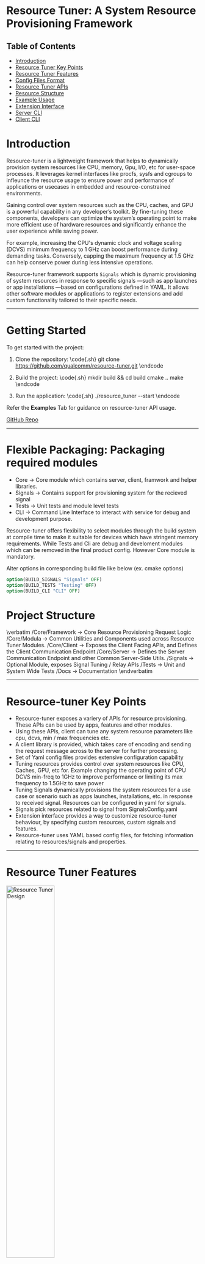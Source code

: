# Resource Tuner: A System Resource Provisioning Framework

## Table of Contents

- [Introduction](#introduction)
- [Resource Tuner Key Points](#resource-tuner-key-points)
- [Resource Tuner Features](#resource-tuner-features)
- [Config Files Format](#config-files-format)
- [Resource Tuner APIs](#resource-tuner-apis)
- [Resource Structure](#resource-format)
- [Example Usage](#example-usage-of-resource-tuner-apis)
- [Extension Interface](#extension-interface)
- [Server CLI](#server-cli)
- [Client CLI](#client-cli)

<div style="page-break-after: always;"></div>

# Introduction

Resource-tuner is a lightweight framework that helps to dynamically provision system resources like CPU, memory, Gpu, I/O, etc for user-space processes. It leverages kernel interfaces like procfs, sysfs and cgroups to infleunce the resource usage to ensure power and performance of applications or usecases in embedded and resource-constrained environments.

Gaining control over system resources such as the CPU, caches, and GPU is a powerful capability in any developer’s toolkit. By fine-tuning these components, developers can optimize the system’s operating point to make more efficient use of hardware resources and significantly enhance the user experience while saving power.

For example, increasing the CPU's dynamic clock and voltage scaling (DCVS) minimum frequency to 1 GHz can boost performance during demanding tasks. Conversely, capping the maximum frequency at 1.5 GHz can help conserve power during less intensive operations.

Resource-tuner framework supports `Signals` which is dynamic provisioning of system resources in response to specific signals —such as app launches or app installations —based on configurations defined in YAML. It allows other software modules or applications to register extensions and add custom functionality tailored to their specific needs.

---

<div style="page-break-after: always;"></div>

# Getting Started

To get started with the project:

1. Clone the repository:
   \code{.sh}
   git clone https://github.com/qualcomm/resource-tuner.git
   \endcode

2. Build the project:
   \code{.sh}
   mkdir build && cd build
   cmake ..
   make
   \endcode

3. Run the application:
   \code{.sh}
   ./resource_tuner --start
   \endcode

Refer the **Examples** Tab for guidance on resource-tuner API usage.

[GitHub Repo](https://github.com/qualcomm/resource-tuner/tree/main)

---

# Flexible Packaging: Packaging required modules
- Core -> Core module which contains server, client, framwork and helper libraries.
- Signals -> Contains support for provisioning system for the recieved signal
- Tests -> Unit tests and module level tests
- CLI -> Command Line Interface to interact with service for debug and development purpose.

Resource-tuner offers flexibility to select modules through the build system at compile time to make it suitable for devices which have stringent memory requirements. While Tests and Cli are debug and develoment modules which can be removed in the final product config. However Core module is mandatory.

Alter options in corresponding build file like below (ex. cmake options)
```cmake
option(BUILD_SIGNALS "Signals" OFF)
option(BUILD_TESTS "Testing" OFF)
option(BUILD_CLI "CLI" OFF)
```

# Project Structure

\verbatim
/Core/Framework  → Core Resource Provisioning Request Logic
/Core/Modula  → Common Utilities and Components used across Resource Tuner Modules.
/Core/Client  → Exposes the Client Facing APIs, and Defines the Client Communication Endpoint
/Core/Server     → Defines the Server Communication Endpoint and other Common Server-Side Utils.
/Signals    → Optional Module, exposes Signal Tuning / Relay APIs
/Tests      → Unit and System Wide Tests
/Docs       → Documentation
\endverbatim

---

<div style="page-break-after: always;"></div>

# Resource-tuner Key Points
- Resource-tuner exposes a variery of APIs for resource provisioning. These APIs can be used by apps, features and other modules.
- Using these APIs, client can tune any system resource parameters like cpu, dcvs, min / max frequencies etc.
- A client library is provided, which takes care of encoding and sending the request message across to the server for further processing.
- Set of Yaml config files provides extensive configuration capability
- Tuning resources provides control over system resources like CPU, Caches, GPU, etc for. Example changing the operating point of CPU DCVS min-freq to 1GHz to improve performance or limiting its max frequency to 1.5GHz to save power
- Tuning Signals dynamically provisions the system resources for a use case or scenario such as apps launches, installations, etc. in response to received signal. Resources can be configured in yaml for signals.
- Signals pick resources related to signal from SignalsConfig.yaml
- Extension interface provides a way to customize resource-tuner behaviour, by specifying custom resources, custom signals and features.
- Resource-tuner uses YAML based config files, for fetching information relating to resources/signals and properties.

---
<div style="page-break-after: always;"></div>

# Resource Tuner Features

<img src="design_resource_tuner.png" alt="Resource Tuner Design" width="50%"/>

Resource-tuner architecture is captured above.

## Initialization
- During the server initialization phase, the YAML config files are read to build up the resource registry, property store etc.
- If the target chipset has registered any custom resources, signals or custom YAML files via the extension interface, then these changes are detected during this phase itself to build up a consolidated system view, before it can start serving requests.
- During the initialization phase, memory is pre-allocated for commonly used types (via MemoryPool), and worker (thread) capacity is reserved in advance via the ThreadPool, to avoid any delays during the request processing phase.
- Resource-tuner will also fetch the target details, like target name, total number of cores, logical to physical cluster / core mapping in this phase.
- If the Signals module is plugged in, it will be initialized as well and the signal configs will be parsed similarly to resource configs.
- Once all the initialization is completed, the server is ready to serve requests, a new listener thread is created for handling requests.

<div style="page-break-after: always;"></div>

## Request Processing
- The client can use the resource-tuner client library to send their requests.
- Resource-tuner supports sockets and binders for client-server communication.
- As soon as the request is received on the server end, a handle is generated and returned to the client. This handle uniquely identifies the request and can be used for subsequent retune (retuneResources) or untune (untuneResources) API calls.
- The request is submitted to the ThreadPool for async processing.
- When the request is picked up by a worker thread (from the ThreadPool), it will decode the request message and then validate the request.
- The request verifier, will run a series of checks on the request like permission checks, and on the resources part of the request, like config value bounds check.
- Once request is verified, a duplicate check is performed, to verify if the client has already submitted the same request before. This is done so as to the improve system efficiency and performace.
- Next the request is added to an queue, which is essentially PriorityQueue, which orders requests based on their priorities (for more details on Priority Levels, refer the next Section). This is done so that the request with the highest priority is always served first.
- To handle concurrent requests for the same resource, we maintain resource level linked lists of pending requests, which are ordered according to the request priority and resource policy. This ensures that the request with the higher priority will always be applied first. For two requests with the same priority, the application order will depend on resource policy. For example, in case of resource with "higher is better" policy, the request with a higher configuration value for the resource shall take effect first.
- Once a request reaches the head of the resource level linked list, it is applied, i.e. the config value specified by this request for the resource takes effect on the corresponding sysfs node.
- A timer is created and used to keep track of a request, i.e. check if it has expired. Once it is detected that the request has expired an untune request for the same handle as this request, is automatically generated and submitted, it will take care of resetting the effected resource nodes to their original values.
- Client modules can provide their own custom resource actions for any resource. The default action provided by resource-tuner is writing to the resource sysfs node.

---
<div style="page-break-after: always;"></div>

Here is a more detailed explanation of the key features discussed above:

## 1. Client-Level Permissions
Certain resources can be tuned only by system clients and some which have no such restrictions and can be tuned even by third party clients. The client permissions are dynamically determined, the first time it makes a request. If a client with third party permissions tries to tune a resource, which allows only clients with system permissions to tune it, then the request shall be dropped.

## 2. Resource-Level Policies
To ensure efficient and predictable handling of concurrent requests, each system resource is governed by one of four predefined policies. Selecting the appropriate policy helps maintain system stability, optimize performance/power, and align resource behavior with application requirements.

- Instant Apply: This policy is for resources where the latest request needs to be honored. This is kept as the default policy.
- Higher is better: This policy honors the request writing the highest value to the node. One of the cases where this makes sense is for resources that describe the upper bound value. By applying the higher-valued request, the lower-valued request is implicitly honored.
- Lower is better: Works exactly opposite of the higher is better policy.
- Lazy Apply: Sometimes, you want the resources to apply requests in a first-in-first-out manner.

## 3. Request-Level Priorities
As part of the tuneResources API call, client is allowed to specify a desired priority level for the request. Resource-tuner supports 2 priority levels:
- High
- Low

However when multiplexed with client-level permissions, effetive request level priorities would be
- System High [SH]
- System Low [SL]
- Third Party High (or Regular High) [TPH]
- Third Party Low (or Regular Low) [TPL]

Requests with a higher priority will always be prioritized, over another request with a lower priority. Note, the request priorities are related to the client permissions. A client with system permission is allowed to acquire any priority level it wants, however a client with third party permissions can only acquire either third party high (TPH) or third party low (TPL) level of priorities. If a client with third party permissions tries to acquire a System High or System Low level of priority, then the request will not be honoured.

## 4. Pulse Monitor: Detection of Dead Clients and Subsequent Cleanup
To improve efficiency and conserve memory, it is essential to regularly check for dead clients and free up any system resources associated with them. This includes, untuning all (if any) ongoing tune request issued by this client and freeing up the memory used to store client specific data (Example: client's list of requests (handles), health, permissions, threads associated with the client etc). resource-tuner ensures that such clients are detected and cleaned up within 90 seconds of the client terminated.

Resource-tuner performs these actions by making use of two components:
- Pulse check: scans the list of the active clients, and checks if any of the client (PID) is dead. If it finds a dead client, it schedules the cleanup by adding this PID to a queue.
- Garbage collection: When the thread runs it iterates over the GC queue and performs the cleanup.

Pulse Monitor runs on a seperate thread peroidically.

## 5. Rate Limiter: Preventing System Abuse
Resource-tuner has rate limiter module that prevents abuse of the system by limiting the number of requests a client can make within a given time frame. This helps to prevent clients from overwhelming the system with requests and ensures that the system remains responsive and efficient. Rate limiter works on a reward/punishment methodology. Whenever a client requests the system for the first time, it is assigned a "Health" of 100. A punishment is handed over if a client makes subsequent new requests in a very short time interval (called delta, say 2 ms).
A Reward results in increasing the health of a client (not above 100), while a punishment involves decreasing the health of the client. If at any point this value of Health reaches zero then any further requests from this client wil be dropped. Value of delta, punishment and rewards are target-configurable.

## 6. Duplicate Checking
Resource-tuner's RequestManager component is responsible for detecting any duplicate requests issued by a client, and dropping them. This is done by checking against a list of all the requests issued by a clientto identify a duplicate. If it is, then the request is dropped. If it is not, then the request is added and processed. Duplicate checking helps to improve system efficiency, by saving wasteful CPU time on processing duplicates.

## 7. Dynamic Mapper: Logical to Physical Mapping
Logical to physical core/cluster mapping helps to achieve application code portability across different chipsets on client side. Client can specify logical values for core and cluster. Resource-tuner will translate these values to their physical counterparts and apply the request accordingly. Logical to physical mapping helps to create system independent layer and helps to make the same client code interchangable across different targets.

Logical mapping entries can be found in InitConfig.yaml and can be modified if required.

Logical layer values always arranged from lower to higher cluster capacities.
If no names assigned to entries in the dynamic mapping table then cluster'number' will be the name of the cluster
for ex. LgcId 4 named as "cluster4"

below table present in InitConfigs->ClusterMap section
| LgcId  |     Name   |
|--------|------------|
|   0    |   "little" |
|   1    |   "big"    |
|   2    | "titanium" |
|   3    |    "prime" |

resource-tuner reads machine topology and prepares logical to physical table dynamically in the init phase, similar to below one
| LgcId  |  PhyId | 
|--------|---------|
|   0    |     0   |
|   1    |     1   |
|   2    |     3   |
|   3    |     2   |


## 8. Display-Aware Operational Modes
The system's operational modes are influenced by the state of the device's display. To conserve power, certain system resources are optimized only when the display is active. However, for critical components that require consistent performance—such as during background processing or time-sensitive tasks, resource tuning can still be applied even when the display is off, including during low-power states like doze mode. This ensures that essential operations maintain responsiveness without compromising overall energy efficiency.

## 9. Crash Recovery
In case of server crash, resource-tuner ensures that all the resource sysfs nodes are restored to a sane state, i.e. they are reset to their original values. This is done by maintaining a backup of all the resource's original values, before any modification was made on behalf of the clients by resource tuner. In the event of server crash, reset to their original values in the backup.

## 10. Flexible Packaging
The Users are free to pick and choose the resource-tuner modules they want for their use-case and which fit their constraints. The Framework Module is the core/central module, however if the users choose they can add on top of it other Modules: signals and profiles.

## 11. Pre-Allocate Capacity for efficiency
Resource Tuner provides a MemoryPool component, which allows for pre-allocation of memory for certain commonly used type at the time of server initialization. This is done to improve the efficiency of the system, by reducing the number of memory allocations and deallocations that are required during the processing of requests. The allocated memory is managed as a series of blocks which can be recycled without any system call overhead. This reduces the overhead of memory allocation and deallocation, and improves the performance of the system.

Further, a ThreadPool component is provided to pre-allocate processing capacity. This is done to improve the efficiency of the system, by reducing the number of thread creation and destruction required during the processing of Requests, further ThreadPool allows for the threads to be repeatedly reused for processing different tasks.

---
<div style="page-break-after: always;"></div>

# Config Files Format
Resource-tuner utilises YAML files for configuration. This includes the resources, signal config files. Target can provide their own config files, which are specific to their use-case through the extension interface

## 1. Initialization Configs
Initialisation configs are mentioned in InitConfig.yaml file. This config enables resource-tuner to setup the required settings at the time of initialisation before any request processing happens. 

### Common Initialization Configs
Common initialization configs are defined in <base_dir>/common/InitConfig.yml, typical <base_dir> is /etc/resource-tuner but can be configured differently.

### Overriding Initialization Configs
Targets can override initialization cofigs (complements common init configs, i.e. overrides specific configs) by simply pushing its own InitConfig.yml into <base_dir>/custom/InitConfig.yml

### Overiding with Custom Extension File 
RESTUNE_REGISTER_CONFIG(RESOURCE_CONFIG, "/bin/InitConfigCustom.yaml");

Right now InitConfigs.yml added below configs
### 1. Logical Cluster Map
Configs of cluster map in InitConfigs->ClusterMap section
| LgcId  |     Name   |
|--------|------------|
|   0    |   "little" |
|   1    |   "big"    |
|   2    | "titanium" |
|   3    |    "prime" |

### 2. Cgroups map
Configs of cgroups map in InitConfigs->CgroupsInfo section
| Lgc Cgrp No | Cgrp Name  |
|-------------|------------|
|       0     |  "default" |
|       1     |  "bg-app"  |
|       2     |  "top-app" |
|       3     |"camera-app"|

### 3. Mpam Groups Map
Configs of mpam grp map in InitConfigs->MpamGroupsInfo section

| Num Cache Blocks  |    Cache Type  | Prio Aware|
|-------------------|----------------|-----------|
|         2         |      "L2"      |     0     |
|         1         |      "L3"      |     1     |

| LgcId  |    Mpam grp Name  | prio |
|--------|-------------------|------|
|   0    |      "default"    |   0  |
|   1    |       "video"     |   1  |
|   2    |       "camera"    |   2  |

## 2. Resource Configs
Tunable resources are specified via ResourcesConfig.yaml file. 

### Common Resource Configs
Common resource configs are defined in <base_dir>/common/ResourceConfig.yml, typical <base_dir> is /etc/resource-tuner but can be configured differently.

### Overriding Resource Configs
Targets can override resource cofigs (can fully override or selective resources) by simply pushing its own ResourceConfig.yml into <base_dir>/custom/ResourceConfig.yml

### Overiding with Custom Extension File 
RESTUNE_REGISTER_CONFIG(RESOURCE_CONFIG, "/bin/targetResourceConfigCustom.yaml");

Each resource is defined with the following fields:

#### Fields Description

| Field           | Type       | Description | Default Value |
|----------------|------------|-------------|-----------------|
| `ResID`        | `string` (Mandatory)   | 16-bit Resource Identifier, unique within the Resource Type. | Not Applicable |
| `ResType`       | `string` (Mandatory)  | 8-bit Type of the Resource, for example: cpu / dcvs | Not Applicable |
| `Name`          | `string` (Optional)   | Descriptive name | `Empty String` |
| `Path`          | `string` (Optional)   | Path to the system sysfs node. | `Empty String` |
| `Supported`     | `boolean` (Optional)  | Indicates if the Resource is Eligible for Provisioning. | `False` |
| `HighThreshold` | `integer (int32_t)` (Mandatory)   | Upper threshold value for the resource. | Not Applicable |
| `LowThreshold`  | `integer (int32_t)` (Mandatory)   | Lower threshold value for the resource. | Not Applicable |
| `Permissions`   | `string` (Optional)   | Type of client allowed to Provision this Resource (`system` or `third_party`). | `third_party` |
| `Modes`         | `array` (Optional)    | Display modes applicable (`"display_on"`, `"display_off"`, `"doze"`). | `display_on` |
| `Policy`        | `string`(Optional)   | Concurrency policy (`"higher_is_better"`, `"lower_is_better"`, `"instant_apply"`, `"lazy_apply"`). | `lazy_apply` |
| `ApplyType` | `string` (Optional)  | Indicates if the resource can have different values, across different cores. | `global` |

<div style="page-break-after: always;"></div>

#### Example

```yaml
ResourceConfigs:
  - ResType: "0x1"
    ResID: "0x0"
    Name: "RESTUNE_SCHED_UTIL_CLAMP_MIN"
    Path: "/proc/sys/kernel/sched_util_clamp_min"
    Supported: true
    HighThreshold: 1024
    LowThreshold: 0
    Permissions: "third_party"
    Modes: ["display_on", "doze"]
    Policy: "higher_is_better"

  - ResType: "0x1"
    ResID: "0x1"
    Name: "RESTUNE_SCHED_UTIL_CLAMP_MAX"
    Path: "/proc/sys/kernel/sched_util_clamp_max"
    Supported: true
    HighThreshold: 1024
    LowThreshold: 0
    Permissions: "third_party"
    Modes: ["display_on", "doze"]
    Policy: "lower_is_better"
```

---
<div style="page-break-after: always;"></div>

## 3. Properties Config
PropertiesConfig.yaml file stores various properties which are used by resource-tuner modules internally. For example, to allocate sufficient amount of memory for different types, or to determine the Pulse Monitor duration. Client can also use this as a property store to store their properties which gives it flexibility to control properties depending on the target.

### Common Properties Configs
Common resource configs are defined in <base_dir>/common/PropertiesConfig.yml, typical <base_dir> is /etc/resource-tuner but can be configured differently.

### Overriding Resource Configs
Targets can override resource cofigs (can fully override or selective resources) by simply pushing its own PropertiesConfig.yml into <base_dir>/custom/PropertiesConfig.yml

### Overiding with Custom Extension File 
RESTUNE_REGISTER_CONFIG(RESOURCE_CONFIG, "/bin/targetPropertiesConfigCustom.yaml"); if Client have no specific extensions like custom resources or features only want to change the config then the above method (using the same file name and pushing it to custom folder) is the best method to go for.

#### Field Descriptions

| Field           | Type       | Description | Default Value  |
|----------------|------------|-------------|----------------|
| `Name`          | `string` (Mandatory)   | Unique name of the parameter | Not Applicable
| `Value`          | `integer` (Mandatory)   | The value for the parameter. | Not Applicable


#### Example

```yaml
PropertyConfigs:
  - Name: resource_tuner.maximum.concurrent.requests
    Value: "60"
  - Name: resource_tuner.maximum.resources.per.request
    Value: "64"
  - Name: resource_tuner.listening.port
    Value: "12000"
  - Name: resource_tuner.pulse.duration
    Value: "60000"
```
<div style="page-break-after: always;"></div>

## 4. Signal Configs
The file SignalsConfig.yaml defines the signal configs.

#### Field Descriptions

| Field           | Type       | Description | Default Value |
|----------------|------------|-------------|---------------|
| `SigId`          | `string` (Mandatory)   | Signal Identifier | Not Applicable |
| `Category`          | `string` (Mandatory)   | Category of the Signal, for example: Generic, App Lifecycle. | Not Applicable |
| `Name`          | `string` (Optional)  | |`Empty String` |
| `Enable`          | `boolean` (Optional)   | Indicates if the Signal is Eligible for Provisioning. | `False` |
| `TargetsEnabled`          | `array` (Optional)   | List of Targets on which this Signal can be Tuned | `Empty List` |
| `TargetsEnabled`          | `array` (Optional)   | List of Targets on which this Signal cannot be Tuned | `Empty List` |
| `Permissions`          | `array` (Optional)   | List of acceptable Client Level Permissions for tuning this Signal | `third_party` |
|`Timeout`              | `integer` (Optional) | Default Signal Tuning Duration to be used in case the Client specifies a value of 0 for duration in the tuneSignal API call. | `1 (ms)` |
| `Resources` | `array` (Mandatory) | List of Resources. | Not Applicable |

<div style="page-break-after: always;"></div>

#### Example

```yaml
SignalConfigs:
  - SigId: "0x0"
    Category: "0x1"
    Name: INSTALL
    Enable: true
    TargetsEnabled: ["sun", "moon"]
    Permissions: ["system", "third_party"]
    Derivatives: ["solar"]
    Timeout: 4000
    Resources:
      - {ResId: "0x0", ResType: "0x1", OpInfo: 0, Values: [700]}

  - SigId: "0x1"
    Category: "0x1"
    Name: EARLY_WAKEUP
    Enable: true
    TargetsDisabled: ["sun"]
    Permissions: ["system"]
    Derivatives: ["solar"]
    Timeout: 5000
    Resources:
      - {ResId: "0", ResType: "0x1", OpInfo: 0, Values: [300, 400]}
      - {ResId: "1", ResType: "0x1", OpInfo: 1024, Values: [12, 45]}
      - {ResId: "2", ResType: "0x2", OpInfo: 32, Values: [5]}
      - {ResId: "3", ResType: "0x4", OpInfo: 256, Values: [23, 90]}
      - {ResId: "4", ResType: "0x1", OpInfo: 512, Values: [87]}
```
<div style="page-break-after: always;"></div>


## 5. (Optional) Target Configs
The file TargetConfig.yaml defines the target configs, note this is an optional config, i.e. this
file need not necessarily be provided. Resource-tuner can dynamically fetch system info, like target name,
logical to physical core / cluster mapping, number of cores etc. Use this file, if you want to
provide this information explicitly. If the TargetConfig.yaml is provided, resource-tuner will always
overide default dynamically generated target information and use it. Also note, there are no field-level default values available if the TargetConfig.yaml is provided. Hence if you wish to provide this file, then you'll need to provide all the complete required information.

#### Field Descriptions

| Field           | Type       | Description | Default Value |
|----------------|------------|-------------|---------------|
| `TargetName`          | `string` (Mandatory)   | Target Identifier | Not Applicable |
| `ClusterInfo`          | `array` (Mandatory)   | Cluster ID to Type Mapping | Not Applicable |
| `ClusterSpread`          | `array` (Mandatory)  |  Cluster ID to Per Cluster Core Count Mapping | Not Applicable |
| `TotalCoreCount`          | `integer` (Mandatory)   | Total Number of Cores available. | Not Applicable |

<div style="page-break-after: always;"></div>

#### Example

```yaml
TargetConfig:
  - TargetName: sun
    ClusterInfo:
      - Id: 0
        Type: big
      - Id: 1
        Type: little
      - Id: 2
        Type: prime
      - Id: 3
        Type: titanium
    ClusterSpread:
      - Id: 0
        NumCores: 4
      - Id: 1
        NumCores: 4
      - Id: 2
        NumCores: 4
      - Id: 3
        NumCores: 4
    TotalCoreCount: 16
```
<div style="page-break-after: always;"></div>

# Resource Tuner APIs
This API suite allows you to manage system resource provisioning through tuning requests. You can issue, modify, or withdraw resource tuning requests with specified durations and priorities.

---

## tuneResources

**Description:**
Issues a resource provisioning (or tuning) request for a finite or infinite duration.

**Function Signature:**
```cpp
int64_t tuneResources(int64_t duration,
                      int32_t prio,
                      int32_t numRes,
                      std::vector<Resource*>* res);
```

**Parameters:**

- `duration` (`int64_t`): Duration in milliseconds for which the Resource(s) should be Provisioned. Use `-1` for an infinite duration.

- `prio` (`int32_t`): Priority level of the request.

- `numRes` (`int32_t`): Number of resources to be tuned as part of the Request.

- `res` (`std::vector<Resource*>*`): Pointer to a list of resources to be provisioned. Details about the resource format are provided below (Refer section "Resource Format").

**Returns:**
`int64_t`
- **A positive unique handle** identifying the issued request (used for future `retune` or `untune` operations)
- `-1` otherwise.

---
<div style="page-break-after: always;"></div>

## retuneResources

**Description:**
Modifies the duration of an existing tune request.

**Function Signature:**
```cpp
int8_t retuneResources(int64_t handle,
                       int64_t duration);
```

**Parameters:**

- `handle` (`int64_t`): Handle of the original request, returned by the call to `tuneResources`.

- `duration` (`int64_t`): New duration in milliseconds. Use `-1` for an infinite duration.

**Returns:**
`int8_t`
- `0` if the request was successfully submitted.
- `-1` otherwise.

---

<div style="page-break-after: always;"></div>

## untuneResources

**Description:**
Withdraws a previously issued resource provisioning (or tune) request.

**Function Signature:**
```cpp
int8_t untuneResources(int64_t handle);
```

**Parameters:**

- `handle` (`int64_t`): Handle of the original request, returned by the call to `tuneResources`.

**Returns:**
`int8_t`
- `0` if the request was successfully submitted.
- `-1` otherwise.

---
<div style="page-break-after: always;"></div>

## getprop

**Description:**
Gets a property from the config store

**Function Signature:**
```cpp
int8_t getprop(const char* prop,
               char* buffer,
               size_t buffer_size,
               const char* def_value);
```

**Parameters:**

- `prop` (`const char*`): Name of the Property to be fetched.
- `buffer` (`char*`): Pointer to a buffer to hold the result, i.e. the property value corresponding to the specified name.
- `buffer_size` (`size_t`): Size of the buffer.
- `def_value` (`const char*`): Value to be written to the buffer in case a property with the specified Name is not found in the Config Store

**Returns:**
`int8_t`
- `0` If the Property was found in the store, and successfully fetched
- `-1` otherwise.


<div style="page-break-after: always;"></div>

## setprop

**Description:**
Modifies an already existing property in the Config Store.

**Function Signature:**
```cpp
int8_t setprop(const char* prop,
               const char* value);
```

**Parameters:**

- `prop` (`const char*`): Name of the property to be fetched.
- `value` (`const char*`): A buffer holding the new the property value.

**Returns:**
`int8_t`
- `0` If the Property with the specified name was found in the store, and was updated successfully.
- `-1` otherwise.


<div style="page-break-after: always;"></div>

# Resource Format

As part of the tuneResources APIs, the resources (which need to be provisioned) are specified by using
a List of `Resource` structures. The format of the `Resource` structure is as follows:

```c
typedef struct Resource {
    uint32_t ResId;
    uint32_t ResInfo;
    uint32_t OptionalInfo;
    uint16_t NumValues;
    union {
        int32_t Value;
        int32_t *Values;
    };
} Resource;
```

---

**ResId**: An unsigned 32-bit unique identifier for the resource. It encodes essential information that is useful in abstracting away the system specific details.

**ResInfo**: Encodes operation-specific information such as the Logical cluster and core IDs, and MPAM part ID.

**OptionalInfo**: Additional optional metadata, useful for custom or extended resource configurations.

**NumValues**: Number of values associated with the resource. If multiple values are needed, this must be set accordingly.

**Value / Values**: It is a single value when the resource requires a single value or a pointer to an array of values for multi-value configurations.

<div style="page-break-after: always;"></div>

## Notes on Resource ResId

As mentioned above, the resource code is an unsigned 32 bit integer. This section describes how this code can be constructed. Resource-tuner implements a System Independent Layer(SIL) which provides a transparent and consistent way for indexing resources. This makes it easy for the clients to identify the resource they want to provision, without needing to worry about portability issues across targets or about the order in which the resources are defined in the YAML files.

Essentially, the resource code (unsigned 32 bit) is composed of two fields:
- ResID (last 16 bits, 17 - 32)
- ResType (next 8 bits, 9 - 16)
- Additionally MSB can be set to '1' if customer or other modules or target chipset is providing it's own custom resource config files, indicating this is a custom resource else it shall be treated as a default resource. This bit doesn't influence resource processing, just to aid debugging and development.

These fields can uniquely identify a resource across targets, hence making the code operating on these resources interchangable. In essence, we ensure that the resource with code "x", refers to the same tunable resource across different targets.

Examples:
- The Resource OpCode: 65536 [00000000 00000001 00000000 00000000], Refers to the Default Resource with ResID 0 and ResType 1.
- The Resource OpCode: 2147549185 [10000000 00000001 00000000 00000001], Refers to the Custom Resource with ResID 1 and ResType 1.

#### List Of Resource Types (Use this table to get the value of ResType for a Resource)

| Name           | ResType  | Examples |
|----------------|----------|----------|
|    LPM       |    `1`   | |
|    CACHES    |    `2`   | |
|    CPU_SCHED   |    `3`   | `/proc/sys/kernel/sched_util_clamp_min`, `/proc/sys/kernel/sched_util_clamp_max` |
|    CPU_DCVS    |    `4`   | `/sys/devices/system/cpu/cpufreq/policy<>/scaling_min_freq`, `/sys/devices/system/cpu/cpufreq/policy<>/scaling_max_freq` |
|    GPU         |    `5`   | |
|    NPU         |    `6`   | |
|    MEMORY      |    `7`   | |
|    MPAM        |    `8`   | |
|    MISC        |    `9`   | |

---

<div style="page-break-after: always;"></div>

# Example Usage of Resource Tuner APIs

## tuneResources

Note the following code snippets showcase the use of resource-tuner APIs. For more in-depth examples
refer "link to examples dir"

This example demonstrates the use of tuneResources API for resource provisioning.
```cpp
#include <iostream>
#include <ResourceTuner/ResourceTunerAPIs.h>

void sendRequest() {
    // Define resources
    SysResource* resourceList = new SysResource[1];
    resourceList[0].mOpCode = 65536;
    resourceList[0].mNumValues = 1;
    resourceList[0].mConfigValue.singleValue = 980;

    // Issue the Tune Request
    int64_t handle = tuneResources(5000, 0, 1, resourceList);

    if(handle < 0) {
        std::cerr<<"Failed to issue tuning request."<<std::endl;
    } else {
        std::cout<<"Tuning request issued. Handle: "<<handle<<std::endl;
    }
}
```

The memory allocated for the resourceList will be freed by the tuneResources API. The user of
this API should not free this memory.

<div style="page-break-after: always;"></div>

## retuneResources

The below example demonstrates the use of the retuneResources API for modifying a request's duration.
```cpp
void sendRequest() {
    // Modify the duration of a previously issued Tune Request to 20 seconds
    // Let's say we stored the handle returned by the tuneResources API in
    // a variable called "handle". Then the retuneResources API can be simply called like:
    if(retuneResources(20000, handle) < 0) {
    std::cerr<<"Failed to Send retune request to Resource Tuner Server"<<std::endl;
    }
}
```

<div style="page-break-after: always;"></div>

## untuneResources

The below example demonstrates the use of the untuneResources API for untuning a previously issued tune Request.
```cpp
void sendRequest() {
    // Withdraw a Previously issued tuning request
    if(untuneResources(handle) == -1) {
    std::cerr<<"Failed to Send untune request to Resource Tuner Server"<<std::endl;
    }
}
```

<div style="page-break-after: always;"></div>

# Extension Interface

The Resource-tuner framework allows target chipsets to extend its functionality and customize it to their use-case. Extension interface essentially provides a series of hooks to the targets or other modules to add their own custom behaviour. This is achieved through a lightweight extension interface. This happens in the initialisation phase before the service is ready for requests.

Specifically the extension interface provides the following capabilities:
- Registering custom resource handlers
- Registering custom configuration files (This includes resource configs, signal configs and property configs). This allows, for example the specification of custom resources.

---

## Extension APIs

### `RESTUNE_REGISTER_APPLIER_CB`

Registers a custom resource handler with the system. This allows the framework to invoke a user-defined callback when a specific resource opcode is encountered. A function pointer to the callback is to be registered.
Now, instead of the normal resource handler, this callback function will be called when a Resource Provisioning Request for this particular resource opcode arrives.

### Usage Example
```cpp
int32_t applyCustomCpuFreqCustom(Resource* res) {
    // Custom logic to apply CPU frequency
    return 0;
}

RESTUNE_REGISTER_APPLIER_CB(0x00010001, applyCustomCpuFreqCustom);
```

---

### `RESTUNE_REGISTER_CONFIG`

Registers a custom configuration YAML file. This enables target chipset to provide their own config files, i.e. allowing them to provide their own custom resources for example.

### Usage Example
```cpp
RESTUNE_REGISTER_CONFIG(RESOURCE_CONFIG, "/etc/bin/targetResourceConfigCustom.yaml");
```
The above line of code, will indicate to resource-tuner to read the resource configs from the file
"/etc/bin/targetResourceConfigCustom.yaml" instead of the default file. note, the target chipset must honour the structure of the YAML files, for them to be read and registered successfully.

Custom signal config file can be specified similarly:

### Usage Example
```cpp
RESTUNE_REGISTER_CONFIG(SIGNALS_CONFIG, "/etc/bin/targetSignalConfigCustom.yaml");
```

---
<div style="page-break-after: always;"></div>

# Client CLI
Resource-tuner provides a minimal CLI to interact with the server. This is provided to help with development and debugging purposes.

## Usage Examples

### 1. Send a Tune Request
```bash
./resource_tuner_cli --tune --duration <> --priority <> --num <> --res <>
```
Where:
- `duration`: Duration in milliseconds for the tune request
- `priority`: Priority level for the tune request (HIGH: 0 or LOW: 1)
- `num`: Number of resources
- `res`: List of resource OpId, Values to be tuned as part of this request

Example:
```bash
./resource_tuner_cli --tune --duration 5000 --priority 0 --num 1 --res 65536:700
```

### 2. Send an Untune Request
```bash
./resource_tuner_cli --untune --handle <>
```
Where:
- `handle`: Handle of the previously issued tune request, which needs to be untuned

Example:
```bash
./resource_tuner_cli --untune --handle 50
```

### 3. Send a Retune Request
```bash
./resource_tuner_cli --retune --handle <> --duration <>
```
Where:
- `handle`: Handle of the previously issued tune request, which needs to be retuned
- `duration`: The new duration in milliseconds for the tune request

Example:
```bash
./resource_tuner_cli --retune --handle 7 --duration 8000
```

### 4. Send a getprop Request

```bash
./resource_tuner_cli --getprop --key <>
```
Where:
- `key`: The Prop name of which the corresponding value needs to be fetched

Example:
```bash
./resource_tuner_cli --getprop --key "resource_tuner.logging.level"
```

### 5. Send a setprop Request

---
<div style="page-break-after: always;"></div>

# Contact

For questions, suggestions, or contributions, feel free to reach out:

- **Email**: CSE.Perf@qti.qualcomm.com

# License

This project is licensed under the BSD 3-Clause Clear License.

<div style="page-break-after: always;"></div>
